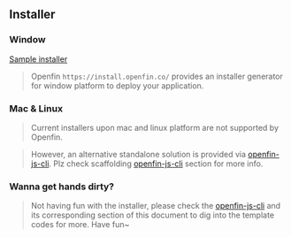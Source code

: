 Installer
---------

### Window

[Sample installer](https://install.openfin.co/download/?config=https%3A%2F%2Fwinslow90.github.io%2Fapp.json&fileName=openfin-react-installer&supportEmail=liwentao90%40yahoo.com",'_blank)
> Openfin `https://install.openfin.co/` provides an installer generator for window platform to deploy 
> your application.



### Mac & Linux

> Current installers upon mac and linux platform are not supported by Openfin.

> However, an alternative standalone solution is provided via [openfin-js-cli]. Plz check scaffolding [openfin-js-cli] section for more info.

### Wanna get hands dirty?

> Not having fun with the installer, please check the [openfin-js-cli] and its corresponding section of this document 
> to dig into the template codes for more. Have fun~


[openfin-js-cli]: https://www.npmjs.com/package/openfin-js-cli